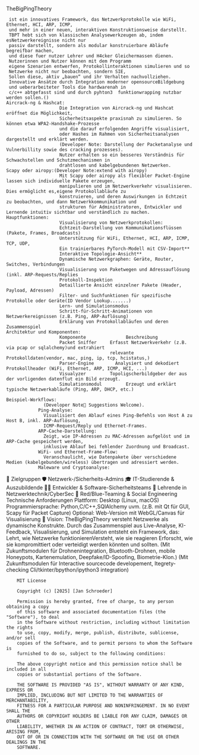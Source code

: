 TheBigPingTheory

     ist ein innovatives Framework, das Netzwerkprotokolle wie WiFi, Ethernet, HCI, ARP, ICMP,
     und mehr in einer neuen, interaktiven Konstruktionsweise darstellt.
     TBPT hebt sich von klassischen Analysewerkzeugen ab, indem esNetzwerkereignisse nicht nur 
     passiv darstellt, sondern als modular konstruierbare Abläufe begreifbar machen, 
     und diese fuer nutzer Lehrer und H4cker Gleichermassen dienen. 
     Nutzerinnen und Nutzer können mit dem Programm
     eigene Szenarien entwerfen, Protokollinteraktionen simulieren und so 
     Netzwerke nicht nur beobachten, sondern SIE,
     Sollen diese, aktiv „bauen“ und ihr Verhalten nachvollziehen.
     Innovative Ansätze durch Integration moderner opensourceBildgebung 
     und ueberarbeiteter Tools die hardwarenah in 
     c/c++ abtgefasst sind und durch pyhton3  funktionwrapping nutzbar werden sollen.()
    Aircrack-ng & Hashcat:
                        Die Integration von Aircrack-ng und Hashcat eröffnet die Möglichkeit, 
                        Sicherheitsaspekte praxisnah zu simulieren. So können etwa WPA2-Handshake-Prozesse
                        und die darauf erfolgenden Angriffe visualisiert,
                        oder Hashes im Rahmen von Sicherheitsanalysen dargestellt und erklärt werden.
                        (Developer Note: Darstellung der Packetanalyse und Vulnerbillity sowie des cracking prozesses).
                        Nutzer erhalten so ein besseres Verständnis für Schwachstellen und Schutzmechanismen in 
                        drahtlosen und kabelgebundenen Netzwerken.
    Scapy oder airopy:(Developer Note:extend with airopy) 
                        Mit Scapy oder airopy als flexibler Packet-Engine lassen sich individuelle Pakete erzeugen,
                        manipulieren und im Netzwerkverkehr visualisieren. Dies ermöglicht es,eigene Protokollabläufe zu
                        konstruieren, und deren Auswirkungen in Echtzeit zu beobachten, und dann Netzwerkkommunikation und 
                        strukturen für Administratoren, Entwickler und Lernende intuitiv sichtbar und verständlich zu machen.
    Hauptfunktionen:
                        Visualisierung von Netzwerkprotokollen:
                        Echtzeit-Darstellung von Kommunikationsflüssen (Pakete, Frames, Broadcasts)
                        Unterstützung für WiFi, Ethernet, HCI, ARP, ICMP, TCP, UDP, 
                        Ein trainierbares PyTorch-Modell mit CSV-Import** 
                        Interaktive Topologie-Ansicht**
                        Dynamische Netzwerkgraphen: Geräte, Router, Switches, Verbindungen
                        Visualisierung von Paketwegen und Adressauflösung (inkl. ARP-Requests/Replies
                        Protokoll-Inspektion
                        Detaillierte Ansicht einzelner Pakete (Header, Payload, Adressen)
                        Filter- und Suchfunktionen für spezifische Protokolle oder Geräte(ID Vendor Lookup.......)
                        Lern- und Simulationsmodus
                        Schritt-für-Schritt-Animationen von Netzwerkereignissen (z.B. Ping, ARP-Auflösung)
                        Erklärung von Protokollabläufen und deren Zusammenspiel
    Architektur und Komponenten:
                        Komponente	             Beschreibung
                        Packet Sniffer 	   Erfasst Netzwerkverkehr (z.B. via pcap or sqlalchemy)und extrahiert 
                                           relevante Protokolldaten(vendor, mac, ping, ip, tcp, hcistatus,)
                        Parser-Engine	     Analysiert und dekodiert Protokollheader (WiFi, Ethernet, ARP, ICMP, HCI, ...)
                        Visualyzer         Topoligscherbildgeber der aus der vorligenden datenflut ein Bild erzeugt.
                        Simulationsmodul         Erzeugt und erklärt typische Netzwerkabläufe (Ping, ARP, DHCP, etc.)
            
    Beispiel-Workflows:
                  (Developer Note🤔 Suggestions Welcome).
                Ping-Analyse:
                  Visualisiert den Ablauf eines Ping-Befehls von Host A zu Host B, inkl. ARP-Auflösung,
                  ICMP-Request/Reply und Ethernet-Frames.
                ARP-Cache-Darstellung:
                  Zeigt, wie IP-Adressen zu MAC-Adressen aufgelöst und im ARP-Cache gespeichert werden,
                  inklusive Ablauf bei fehlender Zuordnung und Broadcast.
                WiFi- und Ethernet-Frame-Flow:
                  Veranschaulicht, wie Datenpakete über verschiedene Medien (kabelgebunden/wireless) übertragen und adressiert werden.
                Maleware und Cryptoanalyse:
🎯 Zielgruppen
     🛡 Netzwerk-/Sicherheits-Admins
     🎓 IT-Studierende & Auszubildende
     🧑‍💻 Entwickler & Software-Sicherheitsteams
     🧠 Lehrende in Netzwerktechnik/CyberSec
     🦠 Red/Blue-Teaming & Social Engineering 
        Technische Anforderungen
                Plattform: Desktop (Linux, macOS)
                Programmiersprache: Python,C/C++,SQlAlchemy uvm. (z.B. mit Qt für GUI, Scapy für Packet Capture)
                Optional: Web-Version mit WebGL/Canvas für Visualisierung
        🔮 Vision:
                TheBigPingTheory versteht Netzwerke als dynamische Konstrukte. Durch das Zusammenspiel aus Live-Analyse, KI-Feedback, Visualisierung,
                und Simulation entsteht ein Framework, das: Lehrt, wie Netzwerke funktionierenVersteht, wie sie reagieren
                Erforscht, wie sie kompromittiert oder verteidigt werden könnten und sollten.
                (Mit  Zukunftsmodulen für Drohnenintegration, Bluetooth-Drohnen, mobile Honeypots, Kartenemulation, Deepfake/ID-Spoofing, Biometrie-Klon.)
                (Mit Zukunftsmodulen für Interactive sourcecode developement, Itegrety-checking Cli/tkinter/bpython/ipython3 integration)
  
        MIT License
        
        Copyright (c) [2025] [Jan Schroeder]
        
        Permission is hereby granted, free of charge, to any person obtaining a copy
        of this software and associated documentation files (the "Software"), to deal
        in the Software without restriction, including without limitation the rights
        to use, copy, modify, merge, publish, distribute, sublicense, and/or sell
        copies of the Software, and to permit persons to whom the Software is
        furnished to do so, subject to the following conditions:
        
        The above copyright notice and this permission notice shall be included in all
        copies or substantial portions of the Software.
        
        THE SOFTWARE IS PROVIDED "AS IS", WITHOUT WARRANTY OF ANY KIND, EXPRESS OR
        IMPLIED, INCLUDING BUT NOT LIMITED TO THE WARRANTIES OF MERCHANTABILITY,
        FITNESS FOR A PARTICULAR PURPOSE AND NONINFRINGEMENT. IN NO EVENT SHALL THE
        AUTHORS OR COPYRIGHT HOLDERS BE LIABLE FOR ANY CLAIM, DAMAGES OR OTHER
        LIABILITY, WHETHER IN AN ACTION OF CONTRACT, TORT OR OTHERWISE, ARISING FROM,
        OUT OF OR IN CONNECTION WITH THE SOFTWARE OR THE USE OR OTHER DEALINGS IN THE
        SOFTWARE.
